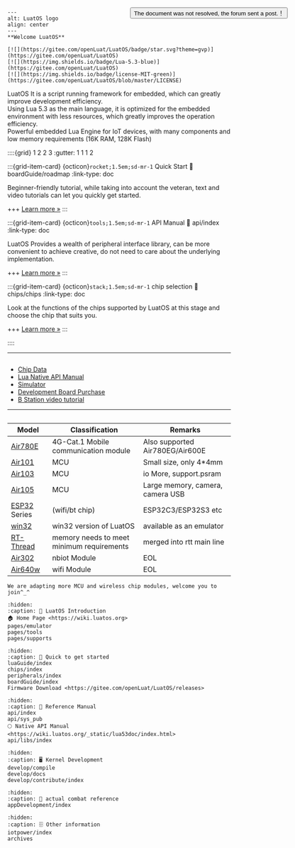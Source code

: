 
````{figure} _static/logo-big.svg
---
alt: LuatOS logo
align: center
---
**Welcome LuatOS**

[![](https://gitee.com/openLuat/LuatOS/badge/star.svg?theme=gvp)](https://gitee.com/openLuat/LuatOS)
[![](https://img.shields.io/badge/Lua-5.3-blue)](https://gitee.com/openLuat/LuatOS)
[![](https://img.shields.io/badge/license-MIT-green)](https://gitee.com/openLuat/LuatOS/blob/master/LICENSE)
````

LuatOS It is a script running framework for embedded, which can greatly improve development efficiency.  
Using Lua 5.3 as the main language, it is optimized for the embedded environment with less resources, which greatly improves the operation efficiency.  
Powerful embedded Lua Engine for IoT devices, with many components and low memory requirements (16K RAM, 128K Flash)

::::{grid} 1 2 2 3
:gutter: 1 1 1 2

:::{grid-item-card} {octicon}`rocket;1.5em;sd-mr-1` Quick Start
:link: boardGuide/roadmap
:link-type: doc

Beginner-friendly tutorial, while taking into account the veteran, text and video tutorials can let you quickly get started.

+++
[Learn more »](boardGuide/roadmap)
:::

:::{grid-item-card} {octicon}`tools;1.5em;sd-mr-1` API Manual
:link: api/index
:link-type: doc

LuatOS Provides a wealth of peripheral interface library, can be more convenient to achieve creative, do not need to care about the underlying implementation.

+++
[Learn more »](api/index)
:::

:::{grid-item-card} {octicon}`stack;1.5em;sd-mr-1` chip selection
:link: chips/chips
:link-type: doc

Look at the functions of the chips supported by LuatOS at this stage and choose the chip that suits you.

+++
[Learn more »](chips/chips)
:::

::::

---

```{rubric} More information
```

- [Chip Data](chips/index)
- [Lua Native API Manual](https://wiki.luatos.org/_static/lua53doc/index.html)
- [Simulator](pages/emulator)
- [Development Board Purchase](https://luat.taobao.com)
- [B Station video tutorial](https://space.bilibili.com/532832)

---

```{rubric} Modules and chips that have been adapted so far
```

|Model | Classification | Remarks|
|--------|--------|-------|
|[Air780E](chips/air780e/index) |4G-Cat.1 Mobile communication module | Also supported Air780EG/Air600E|
|[Air101](chips/air101/index) |MCU|Small size, only 4*4mm|
|[Air103](chips/air103/index) |MCU|io More, support.psram|
|[Air105](chips/air105/index) |MCU|Large memory, camera, camera USB|
|[ESP32](chips/esp32c3/index) Series | (wifi/bt chip) | ESP32C3/ESP32S3 etc|
|[win32](chips/win32) |win32 version of LuatOS | available as an emulator|
|[RT-Thread](https://github.com/openLuat/luatos-soc-rtt) |memory needs to meet minimum requirements | merged into rtt main line|
|[Air302](chips/air302/index) |nbiot Module| EOL|
|[Air640w](chips/air640w/index) |wifi Module|  EOL|

```{note}
We are adapting more MCU and wireless chip modules, welcome you to join^_^
```



<style type="text/css">
    .chatlink {
        position: fixed;
        z-index: 2147483645;
        width: auto;
        font-size: 16px;
        line-height: 24px;
        top: 60px;
        right: 100px;
        color: #19caa6;
        text-align: center;
        border-top-left-radius: 5px;
        border-top-right-radius: 5px;
        border-bottom-left-radius: 5px;
        border-bottom-right-radius: 5px;
    }
</style>
<div class="chatlink" id="chatlink">
    <button onclick="window.open('https://chat.openluat.com')">The document was not resolved, the forum sent a post.！</button><p/>
</div>
<script>
if (location.href.indexOf("https://wiki.luatos.org") == 0 ) {
  document.getElementById('chatlink').style.cssText = "display: none";
}
</script>

```{toctree}
:hidden:
:caption: 💁 LuatOS Introduction
🏠️ Home Page <https://wiki.luatos.org>
pages/emulator
pages/tools
pages/supports
```

```{toctree}
:hidden:
:caption: 🌠 Quick to get started
luaGuide/index
chips/index
peripherals/index
boardGuide/index
Firmware Download <https://gitee.com/openLuat/LuatOS/releases>
```

```{toctree}
:hidden:
:caption: 📖 Reference Manual
api/index
api/sys_pub
🌕 Native API Manual <https://wiki.luatos.org/_static/lua53doc/index.html>
api/libs/index
```

```{toctree}
:hidden:
:caption: 🖥️ Kernel Development
develop/compile
develop/docs
develop/contribute/index
```

```{toctree}
:hidden:
:caption: 💼 actual combat reference
appDevelopment/index
```

```{toctree}
:hidden:
:caption: 🗄️ Other information
iotpower/index
archives
```
